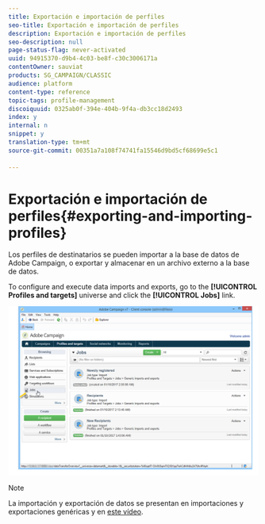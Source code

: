 ```yaml
---
title: Exportación e importación de perfiles
seo-title: Exportación e importación de perfiles
description: Exportación e importación de perfiles
seo-description: null
page-status-flag: never-activated
uuid: 94915370-d9b4-4c03-be8f-c30c3006171a
contentOwner: sauviat
products: SG_CAMPAIGN/CLASSIC
audience: platform
content-type: reference
topic-tags: profile-management
discoiquuid: 0325ab0f-394e-404b-9f4a-db3cc18d2493
index: y
internal: n
snippet: y
translation-type: tm+mt
source-git-commit: 00351a7a108f74741fa15546d9bd5cf68699e5c1

---
```



# Exportación e importación de perfiles{#exporting-and-importing-profiles}

Los perfiles de destinatarios se pueden importar a la base de datos de Adobe Campaign, o exportar y almacenar en un archivo externo a la base de datos.

To configure and execute data imports and exports, go to the **[!UICONTROL Profiles and targets]** universe and click the **[!UICONTROL Jobs]** link.

![](assets/s_ncs_user_interface_import_link.png)

>[!NOTE]
>
>La importación y exportación de datos se presentan en importaciones y exportaciones [](../../platform/using/generic-imports-and-exports.md) genéricas y en [este vídeo](https://docs.adobe.com/content/help/en/campaign-learn/campaign-classic-tutorials/getting-started/importing-profiles.html).

